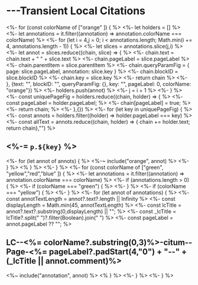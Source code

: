 
# ---Transient Local Citations

<%-    for (const colorName of ["orange" ]) { %>
<%-     let holders = [] %>
<%-     let annotations = it.filter((annotation) => annotation.colorName === colorName) %>
<%-      for (let i = 4,j = 0; i < annotations.length; Math.min(i += 4, annotations.length - 1)) { %>
<%-         let slices = annotations.slice(j,i) %>
<%-         let annot = slices.reduce((chain, slice) => { %>
<%-           chain.text = chain.text + " " + slice.text %>
<%-           chain.pageLabel = slice.pageLabel %>
<%-           chain.parentItem = slice.parentItem %>
<%-           chain.queryParamFig = { page: slice.pageLabel, annotation: slice.key } %>
<%-           chain.blockID = slice.blockID %>
<%-           chain.key = slice.key %>
<%-           return chain                %>
<%-         }, {text: "", blockID: "", queryParamFig: {}, key: "", pageLabel: 0, colorName: "orange"}) %>
<%-           holders.push(annot) %>
<%-          j = i + 1 %>
<%-       } %>
<%-       const uniquePageFig = holders.reduce((chain, holder) => { %>
<%-          const pageLabel = holder.pageLabel; %>
<%-          chain[pageLabel] = true; %>
<%-          return chain; %>
<%-       },{}) %>
<%-       for (let key in uniquePageFig) { %>
<%-          const annots = holders.filter((holder) => holder.pageLabel === key)         %>
<%-          const allText = annots.reduce((chain, holder) => { chain += holder.text; return chain},"") %>
## <%-= `p.${key}` %>

<%-           for (let annot of annots) { %>
<%-~            include("orange", annot) %>
<%-           } %>
<%       } %>
<%-     } %>
<%-   for (const colorName of ["green", "yellow","red","blue" ]) { %>
<%-     let annotations = it.filter((annotation) => annotation.colorName === colorName) %>
<%-     if (annotations.length > 0) { %>
<%-       if (colorName === "green") { %>
<%-       } %>
<%-       if (colorName === "yellow") { %>
<%-       } %>
<%-       for (let annot of annotations) { %>
<%-         const annotTextLength = annot?.text?.length || Infinity %>
<%-         const displayLength = Math.min(45, annotTextLength) %>
<%-         const lcTitle = annot?.text?.substring(0,displayLength) || ""; %>
<%-         const _lcTitle = lcTitle?.split("	")?.filter(Boolean).join(" ") %> 
<%-         const pageLabel = annot.pageLabel ?? ""; %>

## LC--<%= colorName?.substring(0,3)%>-citum--Page-<%= pageLabel?.padStart(4,"0") + "--" + (_lcTitle || annot.comment)%>

<%~         include("annotation", annot) %>
<%        } %>
<%-     } %>
<%-   } %>
